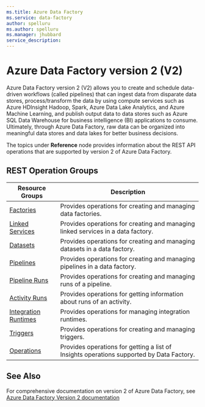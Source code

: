 ```yaml
---
ms.title: Azure Data Factory
ms.service: data-factory
author: spelluru
ms.author: spelluru
ms.manager: jhubbard
service_description: 
---
```



# Azure Data Factory version 2 (V2)
Azure Data Factory version 2 (V2) allows you to create and schedule data-driven workflows (called pipelines) that can ingest data from disparate data stores, process/transform the data by using compute services such as Azure HDInsight Hadoop, Spark, Azure Data Lake Analytics, and Azure Machine Learning, and publish output data to data stores such as Azure SQL Data Warehouse for business intelligence (BI) applications to consume. Ultimately, through Azure Data Factory, raw data can be organized into meaningful data stores and data lakes for better business decisions.

The topics under **Reference** node provides information about the REST API operations that are supported by version 2 of Azure Data Factory. 

## REST Operation Groups

| Resource Groups                                 | Description                                                                 |
|-------------------------------------------------|-----------------------------------------------------------------------------|
| [Factories](~/docs-ref-autogen/datafactory/Factories.json) | Provides operations for creating and managing data factories. |
| [Linked Services](~/docs-ref-autogen/datafactory/LinkedServices.json) | Provides operations for creating and managing linked services in a data factory. |
| [Datasets](~/docs-ref-autogen/datafactory/Datasets.json) | Provides operations for creating and managing datasets in a data factory. |
| [Pipelines](~/docs-ref-autogen/datafactory/Pipelines.json) | Provides operations for creating and managing pipelines in a data factory. |
| [Pipeline Runs](~/docs-ref-autogen/datafactory/PipelineRuns.json) | Provides operations for creating and managing runs of a pipeline. |
| [Activity Runs](~/docs-ref-autogen/datafactory/ActivityRuns.json) | Provides operations for getting information about runs of an activity. |
| [Integration Runtimes](~/docs-ref-autogen/datafactory/IntegrationRuntimes.json) | Provides operations for managing integration runtimes. |                                  
| [Triggers](~/docs-ref-autogen/datafactory/Triggers.json) | Provides operations for creating and managing triggers. |
| [Operations](~/docs-ref-autogen/datafactory/Operations.json) | Provides operations for getting a list of Insights operations supported by Data Factory. |


## See Also
For comprehensive documentation on version 2 of Azure Data Factory, see [Azure Data Factory Version 2 documentation](https://azure.microsoft.com/documentation/services/data-factory/introduction/)
